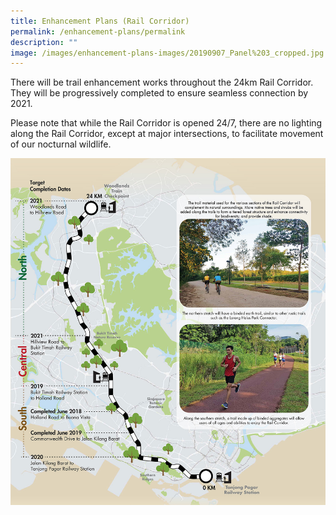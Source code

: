 ```yaml
---
title: Enhancement Plans (Rail Corridor)
permalink: /enhancement-plans/permalink
description: ""
image: /images/enhancement-plans-images/20190907_Panel%203_cropped.jpg
---
```



There will be trail enhancement works throughout the 24km Rail Corridor. They will be progressively completed to ensure seamless connection by 2021.

Please note that while the Rail Corridor is opened 24/7, there are no lighting along the Rail Corridor, except at major intersections, to facilitate movement of our nocturnal wildlife. 

![Alt text for image on Isomer site](/images/enhancement-plans-images/20190907_Panel%203_cropped.jpg)